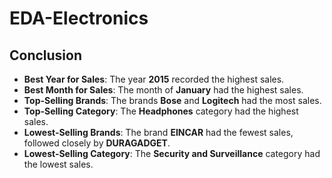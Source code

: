 # EDA-Electronics

## Conclusion

- **Best Year for Sales**: The year **2015** recorded the highest sales.
- **Best Month for Sales**: The month of **January** had the highest sales.
- **Top-Selling Brands**: The brands **Bose** and **Logitech** had the most sales.
- **Top-Selling Category**: The **Headphones** category had the highest sales.
- **Lowest-Selling Brands**: The brand **EINCAR** had the fewest sales, followed closely by **DURAGADGET**.
- **Lowest-Selling Category**: The **Security and Surveillance** category had the lowest sales.
